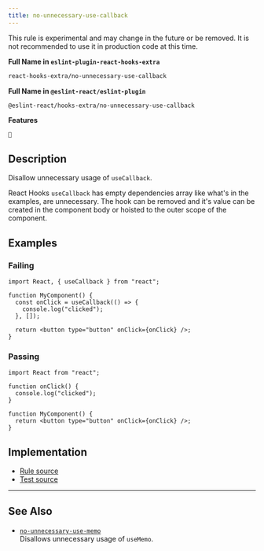 ```yaml
---
title: no-unnecessary-use-callback
---
```


<Callout type="warning">This rule is experimental and may change in the future or be removed. It is not recommended to use it in production code at this time.</Callout>

**Full Name in `eslint-plugin-react-hooks-extra`**

```sh copy
react-hooks-extra/no-unnecessary-use-callback
```

**Full Name in `@eslint-react/eslint-plugin`**

```sh copy
@eslint-react/hooks-extra/no-unnecessary-use-callback
```

**Features**

`🧪`

## Description

Disallow unnecessary usage of `useCallback`.

React Hooks `useCallback` has empty dependencies array like what's in the examples, are unnecessary. The hook can be removed and it's value can be created in the component body or hoisted to the outer scope of the component.

## Examples

### Failing

```tsx
import React, { useCallback } from "react";

function MyComponent() {
  const onClick = useCallback(() => {
    console.log("clicked");
  }, []);

  return <button type="button" onClick={onClick} />;
}
```

### Passing

```tsx
import React from "react";

function onClick() {
  console.log("clicked");
}

function MyComponent() {
  return <button type="button" onClick={onClick} />;
}
```

## Implementation

- [Rule source](https://github.com/Rel1cx/eslint-react/tree/main/packages/plugins/eslint-plugin-react-hooks-extra/src/rules/no-unnecessary-use-callback.ts)
- [Test source](https://github.com/Rel1cx/eslint-react/tree/main/packages/plugins/eslint-plugin-react-hooks-extra/src/rules/no-unnecessary-use-callback.spec.ts)

---

## See Also

- [`no-unnecessary-use-memo`](./hooks-extra-no-unnecessary-use-memo)\
  Disallows unnecessary usage of `useMemo`.
